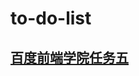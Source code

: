 # to-do-list
## [百度前端学院任务五](https://github.com/baidu-ife/ife/tree/master/2015_spring/task/task0003)
